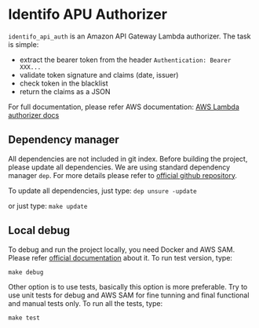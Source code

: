# Identifo APU Authorizer

`identifo_api_auth` is an Amazon API Gateway Lambda authorizer. The task is simple:

- extract the bearer token from the header `Authentication: Bearer XXX...`
- validate token signature and claims (date, issuer)
- check token in the blacklist
- return  the claims as a JSON

For full documentation, please refer AWS documentation:
[AWS Lambda authorizer docs](https://docs.aws.amazon.com/apigateway/latest/developerguide/apigateway-use-lambda-authorizer.html)

## Dependency manager

All dependencies are not included in git index. Before building the project, please update all dependencies. We are using standard dependency manager `dep`. For more details please refer to [official github repository](https://github.com/golang/dep).

To update all dependencies, just type:
`dep unsure -update`

or just type:
`make update`

## Local debug

To debug and run the project locally, you need Docker and AWS SAM. Please refer [official documentation](https://docs.aws.amazon.com/lambda/latest/dg/serverless_app.html) about it.
To run test version, type:

`make debug`

Other option is to use tests, basically this option is more preferable. Try to use unit tests for debug and AWS SAM for fine tunning and final functional and manual tests only.
To run all the tests, type:

`make test`
